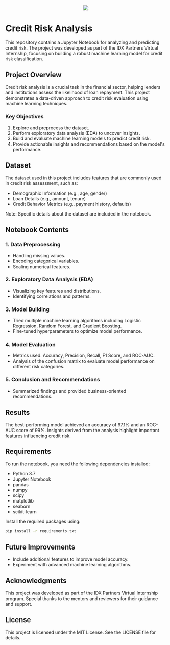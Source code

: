 <div align="center">
  <img src="https://github.com/user-attachments/assets/5b4ff14d-60e4-45b7-94e2-f074d53fe2e7">
</div>


# Credit Risk Analysis
This repository contains a Jupyter Notebook for analyzing and predicting credit risk. The project was developed as part of the IDX Partners Virtual Internship, focusing on building a robust machine learning model for credit risk classification.

## Project Overview
Credit risk analysis is a crucial task in the financial sector, helping lenders and institutions assess the likelihood of loan repayment. This project demonstrates a data-driven approach to credit risk evaluation using machine learning techniques.

### Key Objectives
1. Explore and preprocess the dataset.
2. Perform exploratory data analysis (EDA) to uncover insights.
3. Build and evaluate machine learning models to predict credit risk.
4. Provide actionable insights and recommendations based on the model's performance.

## Dataset
The dataset used in this project includes features that are commonly used in credit risk assessment, such as:
* Demographic Information (e.g., age, gender)
* Loan Details (e.g., amount, tenure)
* Credit Behavior Metrics (e.g., payment history, defaults)

Note: Specific details about the dataset are included in the notebook.

## Notebook Contents
### 1. Data Preprocessing
* Handling missing values.
* Encoding categorical variables.
* Scaling numerical features.

### 2. Exploratory Data Analysis (EDA)
* Visualizing key features and distributions.
* Identifying correlations and patterns.

### 3. Model Building
* Tried multiple machine learning algorithms including Logistic Regression, Random Forest, and Gradient Boosting.
* Fine-tuned hyperparameters to optimize model performance.

### 4. Model Evaluation
* Metrics used: Accuracy, Precision, Recall, F1 Score, and ROC-AUC.
* Analysis of the confusion matrix to evaluate model performance on different risk categories.

### 5. Conclusion and Recommendations
* Summarized findings and provided business-oriented recommendations.

## Results
The best-performing model achieved an accuracy of 97.1% and an ROC-AUC score of 99%.
Insights derived from the analysis highlight important features influencing credit risk.

## Requirements
To run the notebook, you need the following dependencies installed:
* Python 3.7
* Jupyter Notebook
* pandas
* numpy
* scipy
* matplotlib
* seaborn
* scikit-learn

Install the required packages using:
```bash
pip install -r requirements.txt
```

## Future Improvements
* Include additional features to improve model accuracy.
* Experiment with advanced machine learning algorithms.

## Acknowledgments
This project was developed as part of the IDX Partners Virtual Internship program. Special thanks to the mentors and reviewers for their guidance and support.

## License
This project is licensed under the MIT License. See the LICENSE file for details.

